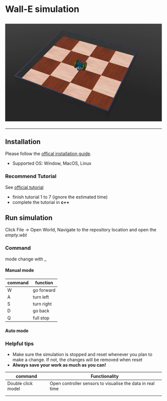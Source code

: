 # Wall-E simulation

## ![](README.assets/2020-10-23_11-20.png)

---

## Installation

Please follow the [offical installation guide](https://www.cyberbotics.com/doc/guide/installation-procedure).

- Supported OS: Window, MacOS, Linux

### Recommend Tutorial

See [official tutorial](https://www.cyberbotics.com/doc/guide/tutorials)

- finish tutorial 1 to 7 (ignore the estimated time)
- complete the tutorial in **c++**

## Run simulation

Click File -> Open World, Navigate to the repository location and open the *empty.wbt*

### Command

mode change with  _

#### Manual mode

| command | function   |
| ------- | ---------- |
| W       | go forward |
| A       | turn left  |
| S       | turn right |
| D       | go back    |
| Q       | full stop  |

#### Auto mode



### Helpful tips

- Make sure the simulation is stopped and reset whenever you plan to make a change. If not, the changes will be removed when reset
- **Always save your work as much as you can!**

| command            | Functionality                                              |
| ------------------ | ---------------------------------------------------------- |
| Double click model | Open controller sensors to visualise the data in real time |
|                    |                                                            |
|                    |                                                            |



